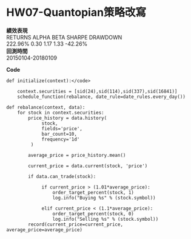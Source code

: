# HW07-Quantopian策略改寫

<B>績效表現</B> <br/>
RETURNS ALPHA BETA SHARPE DRAWDOWN <br/>
222.96% 0.30  1.17  1.33  -42.26% <br/>
<B>回測時間</B> <br/>
20150104-20180109 <br/>

<B>Code</B><br/>

```
def initialize(context):</code>
    
    context.securities = [sid(24),sid(114),sid(337),sid(16841)]
    schedule_function(rebalance, date_rule=date_rules.every_day())

def rebalance(context, data):
    for stock in context.securities:
        price_history = data.history(
             stock,
             fields='price',
             bar_count=10,
             frequency='1d'
         )

        average_price = price_history.mean()
        
        current_price = data.current(stock, 'price') 
         
        if data.can_trade(stock):

             if current_price > (1.01*average_price):
                 order_target_percent(stock, 1)
                 log.info("Buying %s" % (stock.symbol))

             elif current_price < (1.1*average_price):
                 order_target_percent(stock, 0)
                 log.info("Selling %s" % (stock.symbol))
        record(current_price=current_price, average_price=average_price)
```
 



 


 

